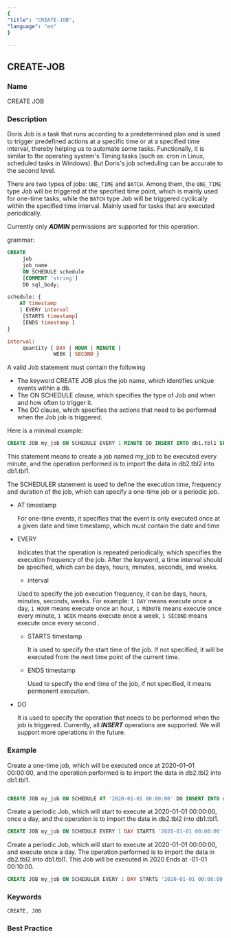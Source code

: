 ```yaml
---
{
"title": "CREATE-JOB",
"language": "en"
}

---
```


<!--
Licensed to the Apache Software Foundation (ASF) under one
or more contributor license agreements.  See the NOTICE file
distributed with this work for additional information
regarding copyright ownership.  The ASF licenses this file
to you under the Apache License, Version 2.0 (the
"License"); you may not use this file except in compliance
with the License.  You may obtain a copy of the License at

  http://www.apache.org/licenses/LICENSE-2.0

Unless required by applicable law or agreed to in writing,
software distributed under the License is distributed on an
"AS IS" BASIS, WITHOUT WARRANTIES OR CONDITIONS OF ANY
KIND, either express or implied.  See the License for the
specific language governing permissions and limitations
under the License.
-->
## CREATE-JOB

### Name

CREATE JOB

### Description

Doris Job is a task that runs according to a predetermined plan and is used to trigger predefined actions at a specific time or at a specified time interval, thereby helping us to automate some tasks. Functionally, it is similar to the operating system's
Timing tasks (such as: cron in Linux, scheduled tasks in Windows). But Doris's job scheduling can be accurate to the second level.

There are two types of jobs: `ONE_TIME` and `BATCH`. Among them, the `ONE_TIME` type Job will be triggered at the specified time point, which is mainly used for one-time tasks, while the `BATCH` type Job will be triggered cyclically within the specified time interval.
Mainly used for tasks that are executed periodically.

Currently only ***ADMIN*** permissions are supported for this operation.

grammar:

```sql
CREATE
     job
     job_name
     ON SCHEDULE schedule
     [COMMENT 'string']
     DO sql_body;

schedule: {
    AT timestamp
    | EVERY interval
     [STARTS timestamp]
     [ENDS timestamp ]
}

interval:
     quantity { DAY | HOUR | MINUTE |
               WEEK | SECOND }
```

A valid Job statement must contain the following

- The keyword CREATE JOB plus the job name, which identifies unique events within a db.
- The ON SCHEDULE clause, which specifies the type of Job and when and how often to trigger it.
- The DO clause, which specifies the actions that need to be performed when the Job job is triggered.

Here is a minimal example:

```sql
CREATE JOB my_job ON SCHEDULE EVERY 1 MINUTE DO INSERT INTO db1.tbl1 SELECT * FROM db2.tbl2;
```

This statement means to create a job named my_job to be executed every minute, and the operation performed is to import the data in db2.tbl2 into db1.tbl1.

The SCHEDULER statement is used to define the execution time, frequency and duration of the job, which can specify a one-time job or a periodic job.
- AT timestamp

  For one-time events, it specifies that the event is only executed once at a given date and time timestamp, which must contain the date and time

- EVERY

  Indicates that the operation is repeated periodically, which specifies the execution frequency of the job. After the keyword, a time interval should be specified, which can be days, hours, minutes, seconds, and weeks.

    - interval

  Used to specify the job execution frequency, it can be days, hours, minutes, seconds, weeks. For example: `1 DAY` means execute once a day, `1 HOUR` means execute once an hour, `1 MINUTE` means execute once every minute, `1 WEEK` means execute once a week, `1 SECOND` means execute once every second .

  - STARTS timestamp

       It is used to specify the start time of the job. If not specified, it will be executed from the next time point of the current time.

  - ENDS timestamp

       Used to specify the end time of the job, if not specified, it means permanent execution.
- DO

  It is used to specify the operation that needs to be performed when the job is triggered. Currently, all ***INSERT*** operations are supported. We will support more operations in the future.

### Example

Create a one-time job, which will be executed once at 2020-01-01 00:00:00, and the operation performed is to import the data in db2.tbl2 into db1.tbl1.

```sql

CREATE JOB my_job ON SCHEDULE AT '2020-01-01 00:00:00' DO INSERT INTO db1.tbl1 SELECT * FROM db2.tbl2;

```

Create a periodic Job, which will start to execute at 2020-01-01 00:00:00, once a day, and the operation is to import the data in db2.tbl2 into db1.tbl1.

```sql
CREATE JOB my_job ON SCHEDULE EVERY 1 DAY STARTS '2020-01-01 00:00:00' DO INSERT INTO db1.tbl1 SELECT * FROM db2.tbl2 WHERE create_time >= days_add(now(),-1);
```

Create a periodic Job, which will start to execute at 2020-01-01 00:00:00, and execute once a day. The operation performed is to import the data in db2.tbl2 into db1.tbl1. This Job will be executed in 2020 Ends at -01-01 00:10:00.

```sql
CREATE JOB my_job ON SCHEDULER EVERY 1 DAY STARTS '2020-01-01 00:00:00' ENDS '2020-01-01 00:10:00' DO INSERT INTO db1.tbl1 SELECT * FROM db2.tbl2 create_time >= days_add (now(),-1);
```

### Keywords

    CREATE, JOB

### Best Practice